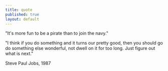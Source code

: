 ```yaml
--- 
title: quote
published: true
layout: default
---
```


"It's more fun to be a pirate than to join the navy."

"I think if you do something and it turns our pretty good, then you should go do something else wonderful, not dwell on it for too long. Just figure out what is next."

Steve Paul Jobs, 1987
